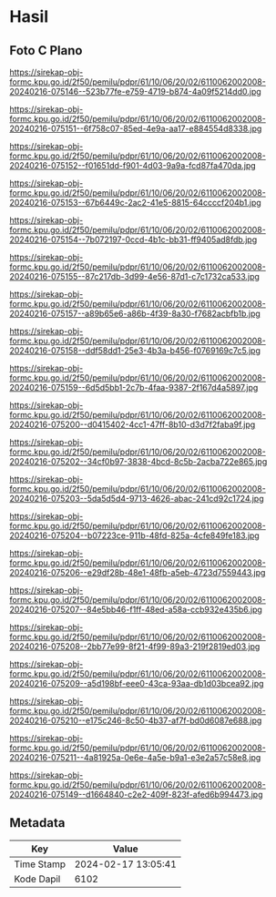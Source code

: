 # Hasil

## Foto C Plano

https://sirekap-obj-formc.kpu.go.id/2f50/pemilu/pdpr/61/10/06/20/02/6110062002008-20240216-075146--523b77fe-e759-4719-b874-4a09f5214dd0.jpg

https://sirekap-obj-formc.kpu.go.id/2f50/pemilu/pdpr/61/10/06/20/02/6110062002008-20240216-075151--6f758c07-85ed-4e9a-aa17-e884554d8338.jpg

https://sirekap-obj-formc.kpu.go.id/2f50/pemilu/pdpr/61/10/06/20/02/6110062002008-20240216-075152--f01651dd-f901-4d03-9a9a-fcd87fa470da.jpg

https://sirekap-obj-formc.kpu.go.id/2f50/pemilu/pdpr/61/10/06/20/02/6110062002008-20240216-075153--67b6449c-2ac2-41e5-8815-64ccccf204b1.jpg

https://sirekap-obj-formc.kpu.go.id/2f50/pemilu/pdpr/61/10/06/20/02/6110062002008-20240216-075154--7b072197-0ccd-4b1c-bb31-ff9405ad8fdb.jpg

https://sirekap-obj-formc.kpu.go.id/2f50/pemilu/pdpr/61/10/06/20/02/6110062002008-20240216-075155--87c217db-3d99-4e56-87d1-c7c1732ca533.jpg

https://sirekap-obj-formc.kpu.go.id/2f50/pemilu/pdpr/61/10/06/20/02/6110062002008-20240216-075157--a89b65e6-a86b-4f39-8a30-f7682acbfb1b.jpg

https://sirekap-obj-formc.kpu.go.id/2f50/pemilu/pdpr/61/10/06/20/02/6110062002008-20240216-075158--ddf58dd1-25e3-4b3a-b456-f0769169c7c5.jpg

https://sirekap-obj-formc.kpu.go.id/2f50/pemilu/pdpr/61/10/06/20/02/6110062002008-20240216-075159--6d5d5bb1-2c7b-4faa-9387-2f167d4a5897.jpg

https://sirekap-obj-formc.kpu.go.id/2f50/pemilu/pdpr/61/10/06/20/02/6110062002008-20240216-075200--d0415402-4cc1-47ff-8b10-d3d7f2faba9f.jpg

https://sirekap-obj-formc.kpu.go.id/2f50/pemilu/pdpr/61/10/06/20/02/6110062002008-20240216-075202--34cf0b97-3838-4bcd-8c5b-2acba722e865.jpg

https://sirekap-obj-formc.kpu.go.id/2f50/pemilu/pdpr/61/10/06/20/02/6110062002008-20240216-075203--5da5d5d4-9713-4626-abac-241cd92c1724.jpg

https://sirekap-obj-formc.kpu.go.id/2f50/pemilu/pdpr/61/10/06/20/02/6110062002008-20240216-075204--b07223ce-911b-48fd-825a-4cfe849fe183.jpg

https://sirekap-obj-formc.kpu.go.id/2f50/pemilu/pdpr/61/10/06/20/02/6110062002008-20240216-075206--e29df28b-48e1-48fb-a5eb-4723d7559443.jpg

https://sirekap-obj-formc.kpu.go.id/2f50/pemilu/pdpr/61/10/06/20/02/6110062002008-20240216-075207--84e5bb46-f1ff-48ed-a58a-ccb932e435b6.jpg

https://sirekap-obj-formc.kpu.go.id/2f50/pemilu/pdpr/61/10/06/20/02/6110062002008-20240216-075208--2bb77e99-8f21-4f99-89a3-219f2819ed03.jpg

https://sirekap-obj-formc.kpu.go.id/2f50/pemilu/pdpr/61/10/06/20/02/6110062002008-20240216-075209--a5d198bf-eee0-43ca-93aa-db1d03bcea92.jpg

https://sirekap-obj-formc.kpu.go.id/2f50/pemilu/pdpr/61/10/06/20/02/6110062002008-20240216-075210--e175c246-8c50-4b37-af7f-bd0d6087e688.jpg

https://sirekap-obj-formc.kpu.go.id/2f50/pemilu/pdpr/61/10/06/20/02/6110062002008-20240216-075211--4a81925a-0e6e-4a5e-b9a1-e3e2a57c58e8.jpg

https://sirekap-obj-formc.kpu.go.id/2f50/pemilu/pdpr/61/10/06/20/02/6110062002008-20240216-075149--d1664840-c2e2-409f-823f-afed6b994473.jpg


## Metadata

| Key        | Value               |
| ---------- | ------------------- |
| Time Stamp | 2024-02-17 13:05:41 |
| Kode Dapil | 6102                |



